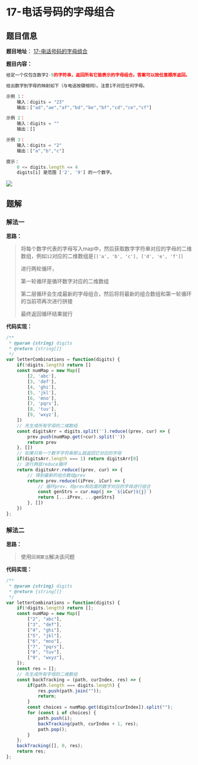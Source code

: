 # 17-电话号码的字母组合

## 题目信息

**题目地址**： [17-电话号码的字母组合](https://leetcode.cn/problems/letter-combinations-of-a-phone-number/description/)

**题目内容：**

```javascript
给定一个仅包含数字2-9的字符串，返回所有它能表示的字母组合。答案可以按任意顺序返回。

给出数字到字母的映射如下（与电话按键相同）。注意1不对应任何字母。

示例 1：
    输入：digits = "23"
    输出：["ad","ae","af","bd","be","bf","cd","ce","cf"]

示例 2：
    输入：digits = ""
    输出：[]

示例 3：
    输入：digits = "2"
    输出：["a","b","c"]

提示：
    0 <= digits.length <= 4
    digits[i] 是范围 ['2', '9'] 的一个数字。
```

![](https://assets.leetcode-cn.com/aliyun-lc-upload/uploads/2021/11/09/200px-telephone-keypad2svg.png)

## 题解

### 解法一

**思路：**

> 将每个数字代表的字母写入map中，然后获取数字字符串对应的字母的二维数组，例如`12`对应的二维数组是`[['a', 'b', 'c'], ['d', 'e', 'f']]`
> 
> 进行两轮循环，
> 
> 第一轮循环是循环数字对应的二维数组
> 
> 第二层循环会生成最新的字母组合，然后将将最新的组合数组和第一轮循环的当前项再次进行拼接
> 
> 最终返回循环结果就行


**代码实现：**

```javascript
/**
 * @param {string} digits
 * @return {string[]}
 */
var letterCombinations = function(digits) {
    if(!digits.length) return []
    const numMap = new Map([
        [2, 'abc'],
        [3, 'def'],
        [4, 'ghi'],
        [5, 'jkl'],
        [6, 'mno'],
        [7, 'pqrs'],
        [8, 'tuv'],
        [9, 'wxyz'],
    ])
    // 先生成所有字母的二维数组
    const digitsArr = digits.split('').reduce((prev, cur) => {
        prev.push(numMap.get(+cur).split(''))
        return prev
    }, [])
    // 如果只有一个数字字符串那么就返回它对应的字母
    if(digitsArr.length === 1) return digitsArr[0]
    // 进行两层reduce循环
    return digitsArr.reduce((prev, cur) => {
        // 得到最新的组合数组prev
        return prev.reduce((iPrev, iCur) => {
            // 循环prev，将prev和后面的数字对应的字母进行组合
            const genStrs = cur.map(j => `${iCur}${j}`)
            return [...iPrev, ...genStrs]
        }, [])
    })
};
```

### 解法二

**思路：**

> 使用`回溯算法`解决该问题

**代码实现：**

```javascript
/**
 * @param {string} digits
 * @return {string[]}
 */
var letterCombinations = function(digits) {
    if(!digits.length) return [];
    const numMap = new Map([
        ["2", "abc"],
        ["3", "def"],
        ["4", "ghi"],
        ["5", "jkl"],
        ["6", "mno"],
        ["7", "pqrs"],
        ["8", "tuv"],
        ["9", "wxyz"],
    ]);
    const res = [];
    // 先生成所有字母的二维数组
    const backTracking = (path, curIndex, res) => {
        if(path.length === digits.length) {
            res.push(path.join(""));
            return;
        }
        const choices = numMap.get(digits[curIndex]).split("");
        for (const i of choices) {
            path.push(i);
            backTracking(path, curIndex + 1, res);
            path.pop();
        }
    };
    backTracking([], 0, res);
    return res;
};
```